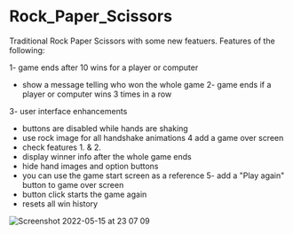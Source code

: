 # Rock_Paper_Scissors

Traditional Rock Paper Scissors with some new featuers. 
Features of the following:

1- game ends after 10 wins for a player or computer 
   - show a message telling who won the whole game
2- game ends if a player or computer wins 3 times in a row

3- user interface enhancements
   - buttons are disabled while hands are shaking
   - use rock image for all handshake animations
4 add a game over screen
  - check features 1. & 2.
  - display winner info after the whole game ends
  - hide hand images and option buttons
  - you can use the game start screen as a reference
5- add a "Play again" button to game over screen
  - button click starts the game again
  - resets all win history

![Screenshot 2022-05-15 at 23 07 09](https://user-images.githubusercontent.com/76178825/168491833-557d0db9-3cf0-4752-a63a-9fa9ee2d8271.png)
